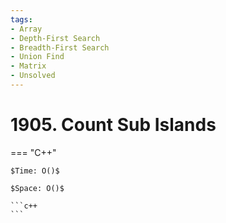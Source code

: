 ```yaml
---
tags:
- Array
- Depth-First Search
- Breadth-First Search
- Union Find
- Matrix
- Unsolved
---
```



# 1905. Count Sub Islands

=== "C++"

    $Time: O()$

    $Space: O()$

    ```c++
    ```